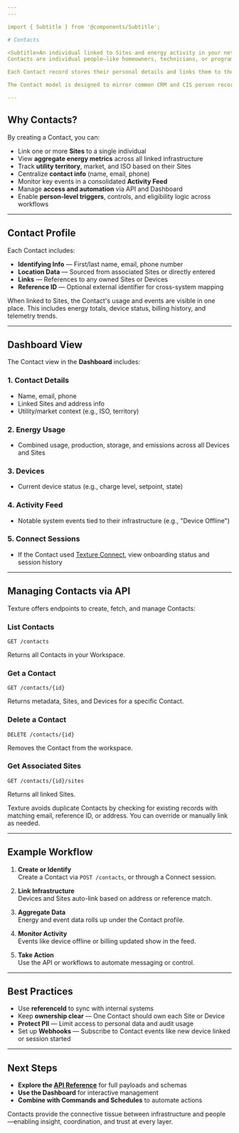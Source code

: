 ```yaml
---
---

import { Subtitle } from '@components/Subtitle';

# Contacts

<Subtitle>An individual linked to Sites and energy activity in your network</Subtitle>
Contacts are individual people—like homeowners, technicians, or program participants—connected to one or more Sites in the Texture Platform. Most commonly, a Contact is linked to a single Site, but they can be associated with multiple Sites when needed.

Each Contact record stores their personal details and links them to the infrastructure they use or manage. Texture automatically aggregates their energy data, device activity, and event history into one place—making it easy to view, track, and act on across the Dashboard and API.

The Contact model is designed to mirror common CRM and CIS person records, so you can sync identity and engagement across systems.

---
```


## Why Contacts?

By creating a Contact, you can:

- Link one or more **Sites** to a single individual
- View **aggregate energy metrics** across all linked infrastructure
- Track **utility territory**, market, and ISO based on their Sites
- Centralize **contact info** (name, email, phone)
- Monitor key events in a consolidated **Activity Feed**
- Manage **access and automation** via API and Dashboard
- Enable **person-level triggers**, controls, and eligibility logic across workflows

---

## Contact Profile

Each Contact includes:

- **Identifying Info** — First/last name, email, phone number
- **Location Data** — Sourced from associated Sites or directly entered
- **Links** — References to any owned Sites or Devices
- **Reference ID** — Optional external identifier for cross-system mapping

When linked to Sites, the Contact's usage and events are visible in one place. This includes energy totals, device status, billing history, and telemetry trends.

---

## Dashboard View

The Contact view in the **Dashboard** includes:

### 1. Contact Details

- Name, email, phone
- Linked Sites and address info
- Utility/market context (e.g., ISO, territory)

### 2. Energy Usage

- Combined usage, production, storage, and emissions across all Devices and Sites

### 3. Devices

- Current device status (e.g., charge level, setpoint, state)

### 4. Activity Feed

- Notable system events tied to their infrastructure (e.g., "Device Offline")

### 5. Connect Sessions

- If the Contact used [Texture Connect](/integrations/texture-connect), view onboarding status and session history

---

## Managing Contacts via API

Texture offers endpoints to create, fetch, and manage Contacts:

### List Contacts

```http
GET /contacts
```

Returns all Contacts in your Workspace.

### Get a Contact

```http
GET /contacts/{id}
```

Returns metadata, Sites, and Devices for a specific Contact.

### Delete a Contact

```http
DELETE /contacts/{id}
```

Removes the Contact from the workspace.

### Get Associated Sites

```http
GET /contacts/{id}/sites
```

Returns all linked Sites.

Texture avoids duplicate Contacts by checking for existing records with matching email, reference ID, or address. You can override or manually link as needed.

---

## Example Workflow

1. **Create or Identify**  
   Create a Contact via `POST /contacts`, or through a Connect session.

2. **Link Infrastructure**  
   Devices and Sites auto-link based on address or reference match.

3. **Aggregate Data**  
   Energy and event data rolls up under the Contact profile.

4. **Monitor Activity**  
   Events like device offline or billing updated show in the feed.

5. **Take Action**  
   Use the API or workflows to automate messaging or control.

---

## Best Practices

- Use **referenceId** to sync with internal systems
- Keep **ownership clear** — One Contact should own each Site or Device
- **Protect PII** — Limit access to personal data and audit usage
- Set up **Webhooks** — Subscribe to Contact events like new device linked or session started

---

## Next Steps

- **Explore the [API Reference](/api)** for full payloads and schemas
- **Use the Dashboard** for interactive management
- **Combine with Commands and Schedules** to automate actions

Contacts provide the connective tissue between infrastructure and people—enabling insight, coordination, and trust at every layer.
